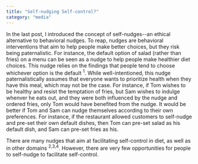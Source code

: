 ```yaml
---
title: "Self-nudging Self-control?"
category: "media"
---
```


In the last post, I introduced the concept of self-nudges--an ethical alternative to behavioral nudges. To reap, nudges are behavioral interventions that aim to help people make better choices, but they risk being paternalistic. For instance, the default option of salad (rather than fries) on a menu can be seen as a nudge to help people make healthier diet choices. This nudge relies on the findings that people tend to choose whichever option is the default <sup>1</sup>. While well-intentioned, this nudge paternalistically assumes that everyone wants to prioritize health when they have this meal, which may not be the case. For instance, if Tom wishes to be healthy and resist the temptation of fries, but Sam wishes to indulge whenver he eats out, and they were both influenced by the nudge and ordered fries, only Tom would have benefited from the nudge. It would be better if Tom and Sam can nudge themselves according to their own preferences. For instance, if the restaurant allowed customers to self-nudge and pre-set their own default dishes, then Tom can pre-set salad as his default dish, and Sam can pre-set fries as his.

There are many nudges that aim at facilitating self-control in diet, as well as in other domains <sup>2,3,4</sup>. However, there are very few opportunities for people to self-nudge to facilitate self-control.
